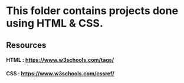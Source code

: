 # This folder contains projects done using HTML & CSS.

## Resources

#### HTML : https://www.w3schools.com/tags/

#### CSS : https://www.w3schools.com/cssref/



